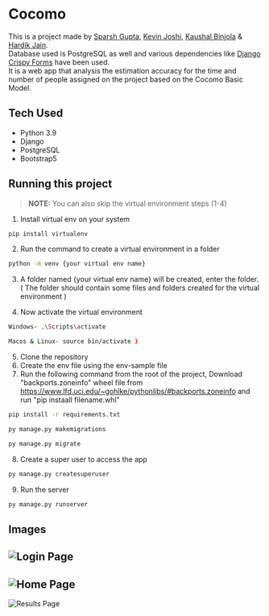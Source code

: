 # Cocomo

This is a project made by [Sparsh Gupta](https://github.com/Sparsh1101), [Kevin Joshi](https://github.com/KevinJ-hub), [Kaushal Binjola](https://github.com/KaushalBinjola) & [Hardik Jain](https://github.com/hardikjain1708).  
Database used is PostgreSQL as well and various dependencies like [Django Crispy Forms](https://django-crispy-forms.readthedocs.io/en/latest/) have been used.  
It is a web app that analysis the estimation accuracy for the time and number of people assigned on the project based on the Cocomo Basic Model.  

## Tech Used

- Python 3.9
- Django
- PostgreSQL
- Bootstrap5

## Running this project  

> **NOTE:** You can also skip the virtual environment steps (1-4)

1. Install virtual env on your system
```bash
pip install virtualenv
```

2. Run the command to create a virtual environment in a folder
```bash
python -m venv {your virtual env name}
```

3. A folder named {your virtual env name} will be created, enter the folder. ( The folder should contain some files and folders created for the virtual environment )

4. Now activate the virtual environment
```bash
Windows- .\Scripts\activate
```

```bash
Macos & Linux- source bin/activate )
```

5. Clone the repository
6. Create the env file using the env-sample file
7. Run the following command from the root of the project, Download "backports.zoneinfo" wheel file from https://www.lfd.uci.edu/~gohlke/pythonlibs/#backports.zoneinfo and run "pip instaall filename.whl"

```bash
pip install -r requirements.txt
```

```bash
py manage.py makemigrations
```

```bash
py manage.py migrate
```

8. Create a super user to access the app

```bash
py manage.py createsuperuser
```

9. Run the server
```bash
py manage.py runserver
```

## Images

![Login Page](screenshots/ss3.png)
---

![Home Page](screenshots/ss1.png)
---

![Results Page](screenshots/ss2.png)
